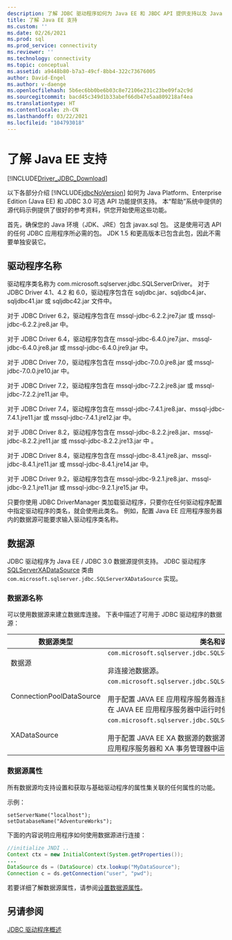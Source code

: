 ```yaml
---
description: 了解 JDBC 驱动程序如何为 Java EE 和 JBDC API 提供支持以及 Java 应用程序利用该功能所需使用的包。
title: 了解 Java EE 支持
ms.custom: ''
ms.date: 02/26/2021
ms.prod: sql
ms.prod_service: connectivity
ms.reviewer: ''
ms.technology: connectivity
ms.topic: conceptual
ms.assetid: a9448b80-b7a3-49cf-8bb4-322c73676005
author: David-Engel
ms.author: v-daenge
ms.openlocfilehash: 5b6ec6bb0be6b03c8e72106e231c23be09fa2c9d
ms.sourcegitcommit: bacd45c349d1b33abef66db47e5aa809218af4ea
ms.translationtype: HT
ms.contentlocale: zh-CN
ms.lasthandoff: 03/22/2021
ms.locfileid: "104793018"
---
```

# <a name="understanding-java-ee-support"></a>了解 Java EE 支持

[!INCLUDE[Driver_JDBC_Download](../../includes/driver_jdbc_download.md)]

以下各部分介绍 [!INCLUDE[jdbcNoVersion](../../includes/jdbcnoversion_md.md)] 如何为 Java Platform、Enterprise Edition (Java EE) 和 JDBC 3.0 可选 API 功能提供支持。 本“帮助”系统中提供的源代码示例提供了很好的参考资料，供您开始使用这些功能。

首先，确保您的 Java 环境（JDK、JRE）包含 javax.sql 包。 这是使用可选 API 的任何 JDBC 应用程序所必需的包。 JDK 1.5 和更高版本已包含此包，因此不需要单独安装它。

## <a name="driver-name"></a>驱动程序名称

驱动程序类名称为 com.microsoft.sqlserver.jdbc.SQLServerDriver。 对于 JDBC Driver 4.1、4.2 和 6.0，驱动程序包含在 sqljdbc.jar、sqljdbc4.jar、sqljdbc41.jar 或 sqljdbc42.jar 文件中。

对于 JDBC Driver 6.2，驱动程序包含在 mssql-jdbc-6.2.2.jre7.jar 或 mssql-jdbc-6.2.2.jre8.jar 中。

对于 JDBC Driver 6.4，驱动程序包含在 mssql-jdbc-6.4.0.jre7.jar、mssql-jdbc-6.4.0.jre8.jar 或 mssql-jdbc-6.4.0.jre9.jar 中。

对于 JDBC Driver 7.0，驱动程序包含在 mssql-jdbc-7.0.0.jre8.jar 或 mssql-jdbc-7.0.0.jre10.jar 中。

对于 JDBC Driver 7.2，驱动程序包含在 mssql-jdbc-7.2.2.jre8.jar 或 mssql-jdbc-7.2.2.jre11.jar 中。

对于 JDBC Driver 7.4，驱动程序包含在 mssql-jdbc-7.4.1.jre8.jar、mssql-jdbc-7.4.1.jre11.jar 或 mssql-jdbc-7.4.1.jre12.jar 中。

对于 JDBC Driver 8.2，驱动程序包含在 mssql-jdbc-8.2.2.jre8.jar、mssql-jdbc-8.2.2.jre11.jar 或 mssql-jdbc-8.2.2.jre13.jar 中  。

对于 JDBC Driver 8.4，驱动程序包含在 mssql-jdbc-8.4.1.jre8.jar、mssql-jdbc-8.4.1.jre11.jar 或 mssql-jdbc-8.4.1.jre14.jar 中。

对于 JDBC Driver 9.2，驱动程序包含在 mssql-jdbc-9.2.1.jre8.jar、mssql-jdbc-9.2.1.jre11.jar 或 mssql-jdbc-9.2.1.jre15.jar 中。

只要你使用 JDBC DriverManager 类加载驱动程序，只要你在任何驱动程序配置中指定驱动程序的类名，就会使用此类名。 例如，配置 Java EE 应用程序服务器内的数据源可能要求输入驱动程序类名称。

## <a name="data-sources"></a>数据源

JDBC 驱动程序为 Java EE / JDBC 3.0 数据源提供支持。 JDBC 驱动程序 [SQLServerXADataSource](reference/sqlserverxadatasource-class.md) 类由 `com.microsoft.sqlserver.jdbc.SQLServerXADataSource` 实现。

### <a name="datasource-names"></a>数据源名称

可以使用数据源来建立数据库连接。 下表中描述了可用于 JDBC 驱动程序的数据源：

|数据源类型|类名和说明|
|---------------|--------------------------|
|数据源|`com.microsoft.sqlserver.jdbc.SQLServerDataSource` <br/> <br/> 非连接池数据源。|
|ConnectionPoolDataSource|`com.microsoft.sqlserver.jdbc.SQLServerConnectionPoolDataSource` <br/> <br/> 用于配置 JAVA EE 应用程序服务器连接池的数据源。 通常当应用程序在 JAVA EE 应用程序服务器中运行时使用。|
|XADataSource|`com.microsoft.sqlserver.jdbc.SQLServerXADataSource` <br/> <br/> 用于配置 JAVA EE XA 数据源的数据源。 通常当应用程序在 JAVA EE 应用程序服务器和 XA 事务管理器中运行时使用。|

### <a name="data-source-properties"></a>数据源属性

所有数据源均支持设置和获取与基础驱动程序的属性集关联的任何属性的功能。

示例：

`setServerName("localhost");`  
`setDatabaseName("AdventureWorks");`  

下面的内容说明应用程序如何使用数据源进行连接：

```java
//initialize JNDI ..
Context ctx = new InitialContext(System.getProperties());
...
DataSource ds = (DataSource) ctx.lookup("MyDataSource");
Connection c = ds.getConnection("user", "pwd");
```

若要详细了解数据源属性，请参阅[设置数据源属性](setting-the-data-source-properties.md)。

## <a name="see-also"></a>另请参阅

[JDBC 驱动程序概述](overview-of-the-jdbc-driver.md)  
